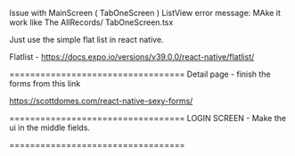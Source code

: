 Issue with MainScreen ( TabOneScreen )  ListView error message:  MAke it work like
The AllRecords/ TabOneScreen.tsx

Just use the simple flat list in react native. 

Flatlist - 
https://docs.expo.io/versions/v39.0.0/react-native/flatlist/

==================================
Detail page - finish the forms from this link 

https://scottdomes.com/react-native-sexy-forms/


==================================
LOGIN SCREEN - 
Make the ui in the middle fields. 

==================================







